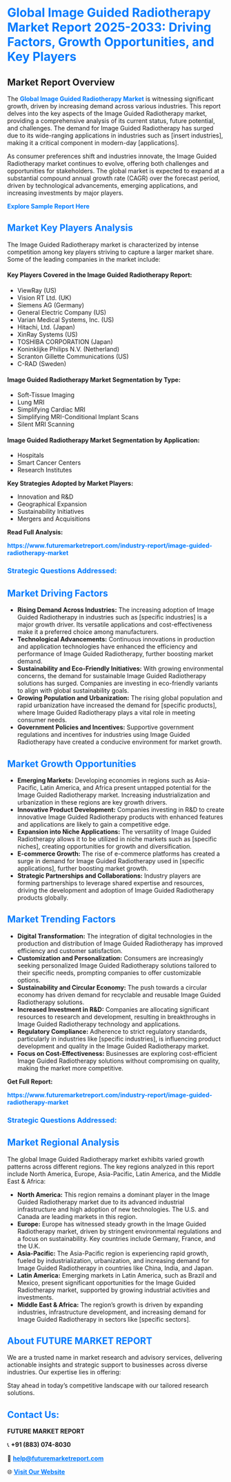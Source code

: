 <h1 style="color: #007BFF;">Global Image Guided Radiotherapy Market Report 2025-2033: Driving Factors, Growth Opportunities, and Key Players</h1>

<section id="overview">
<h2>Market Report Overview</h2>
<p>The <a href="https://www.futuremarketreport.com/industry-report/image-guided-radiotherapy-market" style="color: #007BFF; text-decoration: none;"><strong>Global Image Guided Radiotherapy Market</strong></a> is witnessing significant growth, driven by increasing demand across various industries. This report delves into the key aspects of the Image Guided Radiotherapy market, providing a comprehensive analysis of its current status, future potential, and challenges. The demand for Image Guided Radiotherapy has surged due to its wide-ranging applications in industries such as [insert industries], making it a critical component in modern-day [applications].</p>
<p>As consumer preferences shift and industries innovate, the Image Guided Radiotherapy market continues to evolve, offering both challenges and opportunities for stakeholders. The global market is expected to expand at a substantial compound annual growth rate (CAGR) over the forecast period, driven by technological advancements, emerging applications, and increasing investments by major players.</p>
</section>

<section id="overview">
<p><a href="https://www.futuremarketreport.com/request-sample/reportId=76995" style="color: #007BFF; text-decoration: none;"><strong>Explore Sample Report Here</strong></a></p>
</section>

<section id="key-players">
<h2 style="color: #007BFF;">Market Key Players Analysis</h2>
<p>The Image Guided Radiotherapy market is characterized by intense competition among key players striving to capture a larger market share. Some of the leading companies in the market include:</p>
<h4>Key Players Covered in the Image Guided Radiotherapy Report:</h4>
<ul><li>ViewRay (US)</li><li>Vision RT Ltd. (UK)</li><li>Siemens AG (Germany)</li><li>General Electric Company (US)</li><li>Varian Medical Systems, Inc. (US)</li><li>Hitachi, Ltd. (Japan)</li><li>XinRay Systems (US)</li><li>TOSHIBA CORPORATION (Japan)</li><li>Koninklijke Philips N.V. (Netherland)</li><li>Scranton Gillette Communications (US)</li><li>C-RAD (Sweden)</li></ul>
<h4>Image Guided Radiotherapy Market Segmentation by Type:</h4>
<ul><li>Soft-Tissue Imaging</li><li>Lung MRI</li><li>Simplifying Cardiac MRI</li><li>Simplifying MRI-Conditional Implant Scans</li><li>Silent MRI Scanning</li></ul>

<h4>Image Guided Radiotherapy Market Segmentation by Application:</h4>
<ul><li>Hospitals</li><li>Smart Cancer Centers</li><li>Research Institutes</li></ul>
<p><strong>Key Strategies Adopted by Market Players:</strong></p>
<ul>
<li>Innovation and R&D</li>
<li>Geographical Expansion</li>
<li>Sustainability Initiatives</li>
<li>Mergers and Acquisitions</li>
</ul>
</section>

<section>
<p><strong>Read Full Analysis: </strong></p><a href="https://www.futuremarketreport.com/industry-report/image-guided-radiotherapy-market" style="color: #007BFF; text-decoration: none;"><strong>https://www.futuremarketreport.com/industry-report/image-guided-radiotherapy-market</strong></a>
<h3 style="color: #007BFF;">Strategic Questions Addressed:</h3>
</section>

<section id="driving-factors">
<h2 style="color: #007BFF;">Market Driving Factors</h2>
<ul>
<li><strong>Rising Demand Across Industries:</strong> The increasing adoption of Image Guided Radiotherapy in industries such as [specific industries] is a major growth driver. Its versatile applications and cost-effectiveness make it a preferred choice among manufacturers.</li>
<li><strong>Technological Advancements:</strong> Continuous innovations in production and application technologies have enhanced the efficiency and performance of Image Guided Radiotherapy, further boosting market demand.</li>
<li><strong>Sustainability and Eco-Friendly Initiatives:</strong> With growing environmental concerns, the demand for sustainable Image Guided Radiotherapy solutions has surged. Companies are investing in eco-friendly variants to align with global sustainability goals.</li>
<li><strong>Growing Population and Urbanization:</strong> The rising global population and rapid urbanization have increased the demand for [specific products], where Image Guided Radiotherapy plays a vital role in meeting consumer needs.</li>
<li><strong>Government Policies and Incentives:</strong> Supportive government regulations and incentives for industries using Image Guided Radiotherapy have created a conducive environment for market growth.</li>
</ul>
</section>

<section id="growth-opportunities">
<h2 style="color: #007BFF;">Market Growth Opportunities</h2>
<ul>
<li><strong>Emerging Markets:</strong> Developing economies in regions such as Asia-Pacific, Latin America, and Africa present untapped potential for the Image Guided Radiotherapy market. Increasing industrialization and urbanization in these regions are key growth drivers.</li>
<li><strong>Innovative Product Development:</strong> Companies investing in R&D to create innovative Image Guided Radiotherapy products with enhanced features and applications are likely to gain a competitive edge.</li>
<li><strong>Expansion into Niche Applications:</strong> The versatility of Image Guided Radiotherapy allows it to be utilized in niche markets such as [specific niches], creating opportunities for growth and diversification.</li>
<li><strong>E-commerce Growth:</strong> The rise of e-commerce platforms has created a surge in demand for Image Guided Radiotherapy used in [specific applications], further boosting market growth.</li>
<li><strong>Strategic Partnerships and Collaborations:</strong> Industry players are forming partnerships to leverage shared expertise and resources, driving the development and adoption of Image Guided Radiotherapy products globally.</li>
</ul>
</section>

<section id="trending-factors">
<h2 style="color: #007BFF;">Market Trending Factors</h2>
<ul>
<li><strong>Digital Transformation:</strong> The integration of digital technologies in the production and distribution of Image Guided Radiotherapy has improved efficiency and customer satisfaction.</li>
<li><strong>Customization and Personalization:</strong> Consumers are increasingly seeking personalized Image Guided Radiotherapy solutions tailored to their specific needs, prompting companies to offer customizable options.</li>
<li><strong>Sustainability and Circular Economy:</strong> The push towards a circular economy has driven demand for recyclable and reusable Image Guided Radiotherapy solutions.</li>
<li><strong>Increased Investment in R&D:</strong> Companies are allocating significant resources to research and development, resulting in breakthroughs in Image Guided Radiotherapy technology and applications.</li>
<li><strong>Regulatory Compliance:</strong> Adherence to strict regulatory standards, particularly in industries like [specific industries], is influencing product development and quality in the Image Guided Radiotherapy market.</li>
<li><strong>Focus on Cost-Effectiveness:</strong> Businesses are exploring cost-efficient Image Guided Radiotherapy solutions without compromising on quality, making the market more competitive.</li>
</ul>
</section>

<section>
<p><strong>Get Full Report: </strong></p><a href="https://www.futuremarketreport.com/industry-report/image-guided-radiotherapy-market" style="color: #007BFF; text-decoration: none;"><strong>https://www.futuremarketreport.com/industry-report/image-guided-radiotherapy-market</strong></a>
<h3 style="color: #007BFF;">Strategic Questions Addressed:</h3>
</section>


<section id="regional-analysis">
<h2 style="color: #007BFF;">Market Regional Analysis</h2>
<p>The global Image Guided Radiotherapy market exhibits varied growth patterns across different regions. The key regions analyzed in this report include North America, Europe, Asia-Pacific, Latin America, and the Middle East & Africa:</p>
<ul>
<li><strong>North America:</strong> This region remains a dominant player in the Image Guided Radiotherapy market due to its advanced industrial infrastructure and high adoption of new technologies. The U.S. and Canada are leading markets in this region.</li>
<li><strong>Europe:</strong> Europe has witnessed steady growth in the Image Guided Radiotherapy market, driven by stringent environmental regulations and a focus on sustainability. Key countries include Germany, France, and the U.K.</li>
<li><strong>Asia-Pacific:</strong> The Asia-Pacific region is experiencing rapid growth, fueled by industrialization, urbanization, and increasing demand for Image Guided Radiotherapy in countries like China, India, and Japan.</li>
<li><strong>Latin America:</strong> Emerging markets in Latin America, such as Brazil and Mexico, present significant opportunities for the Image Guided Radiotherapy market, supported by growing industrial activities and investments.</li>
<li><strong>Middle East & Africa:</strong> The region’s growth is driven by expanding industries, infrastructure development, and increasing demand for Image Guided Radiotherapy in sectors like [specific sectors].</li>
</ul>
</section>

<footer>
<h2 style="color: #007BFF;">About FUTURE MARKET REPORT</h2>
<p>We are a trusted name in market research and advisory services, delivering actionable insights and strategic support to businesses across diverse industries. Our expertise lies in offering:</p>

<p>Stay ahead in today’s competitive landscape with our tailored research solutions.</p>

<h2 style="color: #007BFF;">Contact Us:</h2>
<p><strong>FUTURE MARKET REPORT</strong></p>
<p>📞 <strong>+91 (883) 074-8030</strong></p>
<p>📧 <strong><a href="mailto:help@futuremarketreport.com" style="color: #007BFF;">help@futuremarketreport.com</a></strong></p>
<p>🌐 <strong><a href="https://www.futuremarketreport.com/" style="color: #007BFF;">Visit Our Website</a></strong></p>
</footer>